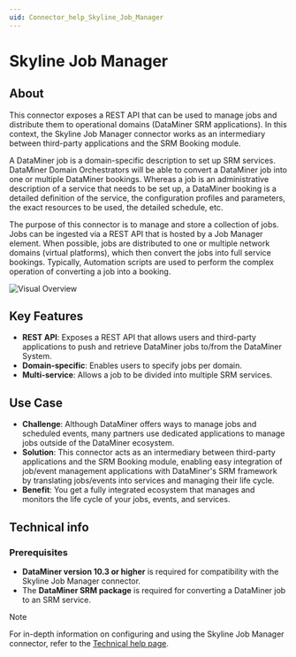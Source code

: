 ```yaml
---
uid: Connector_help_Skyline_Job_Manager
---
```


# Skyline Job Manager

## About

This connector exposes a REST API that can be used to manage jobs and distribute them to operational domains (DataMiner SRM applications). In this context, the Skyline Job Manager connector works as an intermediary between third-party applications and the SRM Booking module.

A DataMiner job is a domain-specific description to set up SRM services. DataMiner Domain Orchestrators will be able to convert a DataMiner job into one or multiple DataMiner bookings. Whereas a job is an administrative description of a service that needs to be set up, a DataMiner booking is a detailed definition of the service, the configuration profiles and parameters, the exact resources to be used, the detailed schedule, etc.

The purpose of this connector is to manage and store a collection of jobs. Jobs can be ingested via a REST API that is hosted by a Job Manager element. When possible, jobs are distributed to one or multiple network domains (virtual platforms), which then convert the jobs into full service bookings. Typically, Automation scripts are used to perform the complex operation of converting a job into a booking.

![Visual Overview](~/connector/images/Skyline_Job_Manager_Visual_Overview.png)

## Key Features

- **REST API**: Exposes a REST API that allows users and third-party applications to push and retrieve DataMiner jobs to/from the DataMiner System.
- **Domain-specific**: Enables users to specify jobs per domain.
- **Multi-service**: Allows a job to be divided into multiple SRM services.

## Use Case

- **Challenge**: Although DataMiner offers ways to manage jobs and scheduled events, many partners use dedicated applications to manage jobs outside of the DataMiner ecosystem.
- **Solution**: This connector acts as an intermediary between third-party applications and the SRM Booking module, enabling easy integration of job/event management applications with DataMiner's SRM framework by translating jobs/events into services and managing their life cycle.
- **Benefit**: You get a fully integrated ecosystem that manages and monitors the life cycle of your jobs, events, and services.

## Technical info

### Prerequisites

- **DataMiner version 10.3 or higher** is required for compatibility with the Skyline Job Manager connector.
- The **DataMiner SRM package** is required for converting a DataMiner job to an SRM service.

> [!NOTE]
> For in-depth information on configuring and using the Skyline Job Manager connector, refer to the [Technical help page](xref:Connector_help_Skyline_Job_Manager_Technical).
